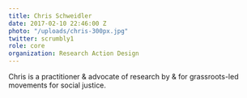 ```yaml
---
title: Chris Schweidler
date: 2017-02-10 22:46:00 Z
photo: "/uploads/chris-300px.jpg"
twitter: scrumbly1
role: core
organization: Research Action Design
---
```


Chris is a practitioner & advocate of research by & for grassroots-led movements for social justice.